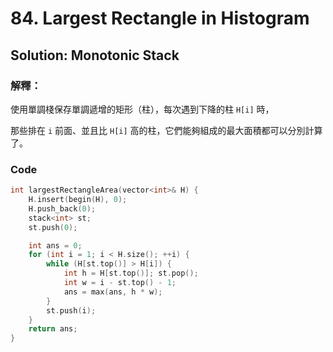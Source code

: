 # 84. Largest Rectangle in Histogram

## Solution: Monotonic Stack

### 解釋：

使用單調棧保存單調遞增的矩形（柱），每次遇到下降的柱 ```H[i]``` 時，

那些排在 ```i``` 前面、並且比 ```H[i]``` 高的柱，它們能夠組成的最大面積都可以分別計算了。

### Code

```cpp
int largestRectangleArea(vector<int>& H) {
    H.insert(begin(H), 0);
    H.push_back(0);
    stack<int> st;
    st.push(0);

    int ans = 0;
    for (int i = 1; i < H.size(); ++i) {
        while (H[st.top()] > H[i]) {
            int h = H[st.top()]; st.pop();
            int w = i - st.top() - 1;
            ans = max(ans, h * w);
        }
        st.push(i);
    }
    return ans;
}
```
